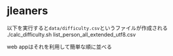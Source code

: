 # jleaners

以下を実行すると`data/difficulty.csv`というファイルが作成される
./calc_difficulty.sh list_person_all_extended_utf8.csv

web appはそれを利用して簡単な順に並べる
